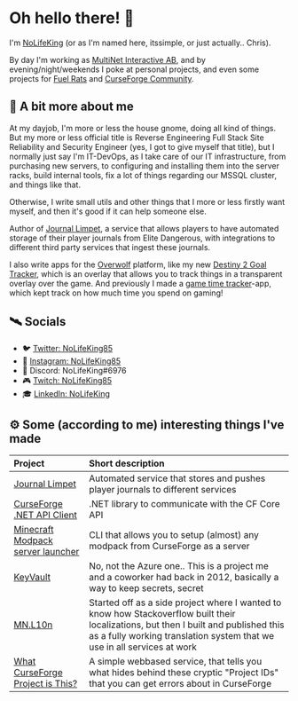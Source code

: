 # Oh hello there! 👋

I'm [NoLifeKing](https://nolifeking85.tv) (or as I'm named here, itssimple, or just actually.. Chris).

By day I'm working as [MultiNet Interactive AB](https://github.com/MultinetInteractive), and by evening/night/weekends I poke at personal projects, and even some projects for [Fuel Rats](https://github.com/FuelRats) and [CurseForge Community](https://github.com/CurseForgeCommunity).

## 🤪 A bit more about me

At my dayjob, I'm more or less the house gnome, doing all kind of things. But my more or less official title is Reverse Engineering Full Stack Site Reliability and Security Engineer (yes, I got to give myself that title), but I normally just say I'm IT-DevOps, as I take care of our IT infrastructure, from purchasing new servers, to configuring and installing them into the server racks, build internal tools, fix a lot of things regarding our MSSQL cluster, and things like that.

Otherwise, I write small utils and other things that I more or less firstly want myself, and then it's good if it can help someone else.

Author of [Journal Limpet](https://journal-limpet.com), a service that allows players to have automated storage of their player journals from Elite Dangerous, with integrations to different third party services that ingest these journals.

I also write apps for the [Overwolf](https://overwolf.com) platform, like my new [Destiny 2 Goal Tracker](https://www.overwolf.com/app/NoLifeKing85-Destiny_2_-_Goal_tracker), which is an overlay that allows you to track things in a transparent overlay over the game. And previously I made a [game time tracker](https://github.com/itssimple/overwolf-game-time-tracker)-app, which kept track on how much time you spend on gaming!

## 🛰️ Socials

- 🐦 [Twitter: NoLifeKing85](https://twitter.com/NoLifeKing85)
- 📸 [Instagram: NoLifeKing85](https://instagram.com/NoLifeKing85)
- 🦄 Discord: NoLifeKing#6976
- 🎮 [Twitch: NoLifeKing85](https://twitch.tv/NoLifeKing85)
- 🎓 [LinkedIn: NoLifeKing](https://www.linkedin.com/in/nolifeking/)

## ⚙️ Some (according to me) interesting things I've made

| Project | Short description |
|:--------|:------------------|
| [Journal Limpet](https://github.com/itssimple/journal-limpet) | Automated service that stores and pushes player journals to different services |
| [CurseForge .NET API Client](https://github.com/CurseForgeCommunity/.NET-APIClient) | .NET library to communicate with the CF Core API |
| [Minecraft Modpack server launcher](https://github.com/CurseForgeCommunity/cf-mc-server) | CLI that allows you to setup (almost) any modpack from CurseForge as a server |
| [KeyVault](https://github.com/itssimple/keyvault) | No, not the Azure one.. This is a project me and a coworker had back in 2012, basically a way to keep secrets, secret |
| [MN.L10n](https://github.com/MultinetInteractive/MN.L10n) | Started off as a side project where I wanted to know how Stackoverflow built their localizations, but then I built and published this as a fully working translation system that we use in all services at work |
| [What CurseForge Project is This?](https://github.com/itssimple/WhatCurseForgeProjectIsThis) | A simple webbased service, that tells you what hides behind these cryptic "Project IDs" that you can get errors about in CurseForge |
